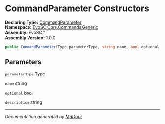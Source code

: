﻿<!--  
  <auto-generated>   
    The contents of this file were generated by a tool.  
    Changes to this file may be list if the file is regenerated  
  </auto-generated>   
-->

# CommandParameter Constructors

**Declaring Type:** [CommandParameter](../index.md)  
**Namespace:** [EvoSC.Core.Commands.Generic](../../index.md)  
**Assembly:** EvoSC\#  
**Assembly Version:** 1.0.0

```csharp
public CommandParameter(Type parameterType, string name, bool optional, string description = null);
```

## Parameters

`parameterType`  Type

`name`  string

`optional`  bool

`description`  string

___

*Documentation generated by [MdDocs](https://github.com/ap0llo/mddocs)*
